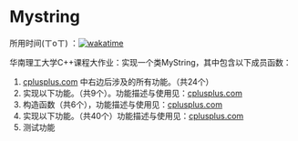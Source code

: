 # Mystring

所用时间(ㄒoㄒ)
：[![wakatime](https://wakatime.com/badge/user/ac7ca955-6809-460d-9746-996f4dc259f3/project/5daee463-f681-4248-a96d-0a41659b4dd3.svg)](https://wakatime.com/badge/user/ac7ca955-6809-460d-9746-996f4dc259f3/project/5daee463-f681-4248-a96d-0a41659b4dd3)

华南理工大学C++课程大作业：实现一个类MyString，其中包含以下成员函数：

1. [cplusplus.com](http://www.cplusplus.com/reference/cstring/) 中右边后涉及的所有功能。（共24个）
2. 实现以下功能。（共9个）。功能描述与使用见：[cplusplus.com](http://www.cplusplus.com/reference/string/)
3. 构造函数（共6个），功能描述与使用见：[cplusplus.com](http://www.cplusplus.com/reference/string/string/string/)
4. 实现以下功能。（共40个）功能描述与使用见：[cplusplus.com](http://www.cplusplus.com/reference/string/string/)
5. 测试功能